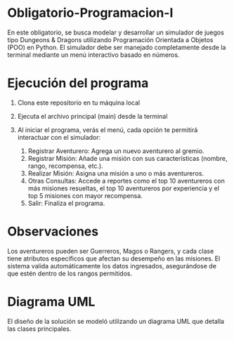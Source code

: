 # Obligatorio-Programacion-I
En este obligatorio, se busca modelar y desarrollar un simulador de juegos tipo Dungeons & Dragons utilizando Programación Orientada a Objetos (POO) en Python. El simulador debe ser manejado completamente desde la terminal mediante un menú interactivo basado en números.

# Ejecución del programa
1. Clona este repositorio en tu máquina local
2. Ejecuta el archivo principal (main) desde la terminal
3. Al iniciar el programa, verás el menú, cada opción te permitirá interactuar con el simulador:

    1. Registrar Aventurero: Agrega un nuevo aventurero al gremio.
    2. Registrar Misión: Añade una misión con sus características (nombre, rango, recompensa, etc.).
    3. Realizar Misión: Asigna una misión a uno o más aventureros.
    4. Otras Consultas: Accede a reportes como el top 10 aventureros con más misiones resueltas, el top 10 aventureros por experiencia y el top 5 misiones con mayor recompensa.
    5. Salir: Finaliza el programa.

# Observaciones
Los aventureros pueden ser Guerreros, Magos o Rangers, y cada clase tiene atributos específicos que afectan su desempeño en las misiones.
El sistema valida automáticamente los datos ingresados, asegurándose de que estén dentro de los rangos permitidos.

# Diagrama UML
El diseño de la solución se modeló utilizando un diagrama UML que detalla las clases principales.



